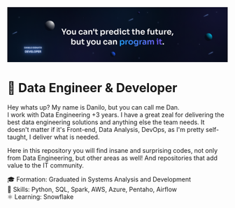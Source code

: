 <img src='assets/LinkedIn cover - 4.png'>

# 👾 Data Engineer & Developer


Hey whats up? My name is Danilo, but you can call me Dan.
<br>
I work with Data Engineering +3 years. I have a great zeal for delivering the best data engineering solutions and anything else the team needs. It doesn't matter if it's Front-end, Data Analysis, DevOps, as I'm pretty self-taught, I deliver what is needed.


Here in this repository you will find insane and surprising codes, not only from Data Engineering, but other areas as well! And repositories that add value to the IT community.


🎓 Formation: Graduated in Systems Analysis and Development<br>
🎯 Skills: Python, SQL, Spark, AWS, Azure, Pentaho, Airflow<br>
⚛️ Learning: Snowflake
